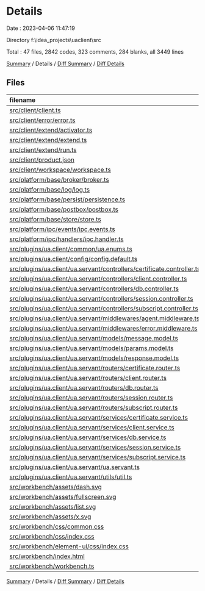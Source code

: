 # Details

Date : 2023-04-06 11:47:19

Directory f:\\idea_projects\\uaclient\\src

Total : 47 files,  2842 codes, 323 comments, 284 blanks, all 3449 lines

[Summary](results.md) / Details / [Diff Summary](diff.md) / [Diff Details](diff-details.md)

## Files
| filename | language | code | comment | blank | total |
| :--- | :--- | ---: | ---: | ---: | ---: |
| [src/client/client.ts](/src/client/client.ts) | TypeScript | 107 | 7 | 11 | 125 |
| [src/client/error/error.ts](/src/client/error/error.ts) | TypeScript | 16 | 0 | 2 | 18 |
| [src/client/extend/activator.ts](/src/client/extend/activator.ts) | TypeScript | 26 | 1 | 4 | 31 |
| [src/client/extend/extend.ts](/src/client/extend/extend.ts) | TypeScript | 213 | 6 | 26 | 245 |
| [src/client/extend/run.ts](/src/client/extend/run.ts) | TypeScript | 6 | 0 | 2 | 8 |
| [src/client/product.json](/src/client/product.json) | JSON | 3 | 0 | 1 | 4 |
| [src/client/workspace/workspace.ts](/src/client/workspace/workspace.ts) | TypeScript | 3 | 0 | 1 | 4 |
| [src/platform/base/broker/broker.ts](/src/platform/base/broker/broker.ts) | TypeScript | 69 | 84 | 13 | 166 |
| [src/platform/base/log/log.ts](/src/platform/base/log/log.ts) | TypeScript | 101 | 6 | 15 | 122 |
| [src/platform/base/persist/persistence.ts](/src/platform/base/persist/persistence.ts) | TypeScript | 61 | 2 | 9 | 72 |
| [src/platform/base/postbox/postbox.ts](/src/platform/base/postbox/postbox.ts) | TypeScript | 0 | 0 | 1 | 1 |
| [src/platform/base/store/store.ts](/src/platform/base/store/store.ts) | TypeScript | 71 | 0 | 10 | 81 |
| [src/platform/ipc/events/ipc.events.ts](/src/platform/ipc/events/ipc.events.ts) | TypeScript | 33 | 0 | 7 | 40 |
| [src/platform/ipc/handlers/ipc.handler.ts](/src/platform/ipc/handlers/ipc.handler.ts) | TypeScript | 57 | 3 | 9 | 69 |
| [src/plugins/ua.client/common/ua.enums.ts](/src/plugins/ua.client/common/ua.enums.ts) | TypeScript | 94 | 9 | 11 | 114 |
| [src/plugins/ua.client/config/config.default.ts](/src/plugins/ua.client/config/config.default.ts) | TypeScript | 95 | 0 | 9 | 104 |
| [src/plugins/ua.client/ua.servant/controllers/certificate.controller.ts](/src/plugins/ua.client/ua.servant/controllers/certificate.controller.ts) | TypeScript | 53 | 0 | 4 | 57 |
| [src/plugins/ua.client/ua.servant/controllers/client.controller.ts](/src/plugins/ua.client/ua.servant/controllers/client.controller.ts) | TypeScript | 87 | 0 | 8 | 95 |
| [src/plugins/ua.client/ua.servant/controllers/db.controller.ts](/src/plugins/ua.client/ua.servant/controllers/db.controller.ts) | TypeScript | 53 | 0 | 4 | 57 |
| [src/plugins/ua.client/ua.servant/controllers/session.controller.ts](/src/plugins/ua.client/ua.servant/controllers/session.controller.ts) | TypeScript | 138 | 1 | 12 | 151 |
| [src/plugins/ua.client/ua.servant/controllers/subscript.controller.ts](/src/plugins/ua.client/ua.servant/controllers/subscript.controller.ts) | TypeScript | 89 | 0 | 9 | 98 |
| [src/plugins/ua.client/ua.servant/middlewares/agent.middleware.ts](/src/plugins/ua.client/ua.servant/middlewares/agent.middleware.ts) | TypeScript | 335 | 3 | 8 | 346 |
| [src/plugins/ua.client/ua.servant/middlewares/error.middleware.ts](/src/plugins/ua.client/ua.servant/middlewares/error.middleware.ts) | TypeScript | 24 | 0 | 2 | 26 |
| [src/plugins/ua.client/ua.servant/models/message.model.ts](/src/plugins/ua.client/ua.servant/models/message.model.ts) | TypeScript | 27 | 3 | 2 | 32 |
| [src/plugins/ua.client/ua.servant/models/params.model.ts](/src/plugins/ua.client/ua.servant/models/params.model.ts) | TypeScript | 57 | 12 | 9 | 78 |
| [src/plugins/ua.client/ua.servant/models/response.model.ts](/src/plugins/ua.client/ua.servant/models/response.model.ts) | TypeScript | 11 | 9 | 2 | 22 |
| [src/plugins/ua.client/ua.servant/routers/certificate.router.ts](/src/plugins/ua.client/ua.servant/routers/certificate.router.ts) | TypeScript | 13 | 0 | 2 | 15 |
| [src/plugins/ua.client/ua.servant/routers/client.router.ts](/src/plugins/ua.client/ua.servant/routers/client.router.ts) | TypeScript | 16 | 0 | 5 | 21 |
| [src/plugins/ua.client/ua.servant/routers/db.router.ts](/src/plugins/ua.client/ua.servant/routers/db.router.ts) | TypeScript | 13 | 4 | 2 | 19 |
| [src/plugins/ua.client/ua.servant/routers/session.router.ts](/src/plugins/ua.client/ua.servant/routers/session.router.ts) | TypeScript | 18 | 0 | 4 | 22 |
| [src/plugins/ua.client/ua.servant/routers/subscript.router.ts](/src/plugins/ua.client/ua.servant/routers/subscript.router.ts) | TypeScript | 15 | 0 | 2 | 17 |
| [src/plugins/ua.client/ua.servant/services/certificate.service.ts](/src/plugins/ua.client/ua.servant/services/certificate.service.ts) | TypeScript | 41 | 53 | 9 | 103 |
| [src/plugins/ua.client/ua.servant/services/client.service.ts](/src/plugins/ua.client/ua.servant/services/client.service.ts) | TypeScript | 80 | 2 | 11 | 93 |
| [src/plugins/ua.client/ua.servant/services/db.service.ts](/src/plugins/ua.client/ua.servant/services/db.service.ts) | TypeScript | 123 | 21 | 6 | 150 |
| [src/plugins/ua.client/ua.servant/services/session.service.ts](/src/plugins/ua.client/ua.servant/services/session.service.ts) | TypeScript | 124 | 10 | 12 | 146 |
| [src/plugins/ua.client/ua.servant/services/subscript.service.ts](/src/plugins/ua.client/ua.servant/services/subscript.service.ts) | TypeScript | 116 | 15 | 10 | 141 |
| [src/plugins/ua.client/ua.servant/ua.servant.ts](/src/plugins/ua.client/ua.servant/ua.servant.ts) | TypeScript | 34 | 2 | 3 | 39 |
| [src/plugins/ua.client/ua.servant/utils/util.ts](/src/plugins/ua.client/ua.servant/utils/util.ts) | TypeScript | 128 | 27 | 9 | 164 |
| [src/workbench/assets/dash.svg](/src/workbench/assets/dash.svg) | XML | 4 | 0 | 0 | 4 |
| [src/workbench/assets/fullscreen.svg](/src/workbench/assets/fullscreen.svg) | XML | 4 | 0 | 0 | 4 |
| [src/workbench/assets/list.svg](/src/workbench/assets/list.svg) | XML | 5 | 0 | 0 | 5 |
| [src/workbench/assets/x.svg](/src/workbench/assets/x.svg) | XML | 3 | 0 | 0 | 3 |
| [src/workbench/css/common.css](/src/workbench/css/common.css) | CSS | 24 | 1 | 4 | 29 |
| [src/workbench/css/index.css](/src/workbench/css/index.css) | CSS | 139 | 4 | 4 | 147 |
| [src/workbench/element-ui/css/index.css](/src/workbench/element-ui/css/index.css) | CSS | 1 | 0 | 0 | 1 |
| [src/workbench/index.html](/src/workbench/index.html) | HTML | 23 | 25 | 0 | 48 |
| [src/workbench/workbench.ts](/src/workbench/workbench.ts) | TypeScript | 89 | 13 | 10 | 112 |

[Summary](results.md) / Details / [Diff Summary](diff.md) / [Diff Details](diff-details.md)